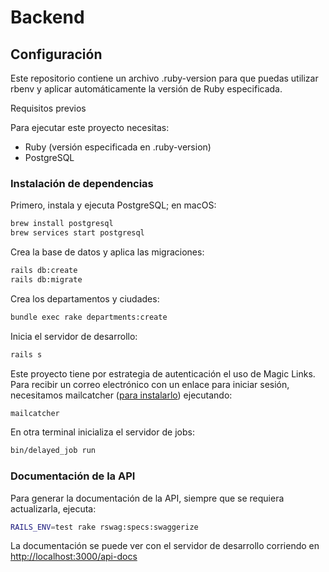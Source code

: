 # Backend

## Configuración

Este repositorio contiene un archivo .ruby-version para que puedas utilizar rbenv y aplicar automáticamente la versión de Ruby especificada.

Requisitos previos

Para ejecutar este proyecto necesitas:

- Ruby (versión especificada en .ruby-version)
- PostgreSQL

### Instalación de dependencias

Primero, instala y ejecuta PostgreSQL; en macOS:

```bash
brew install postgresql
brew services start postgresql
```

Crea la base de datos y aplica las migraciones:

```bash
rails db:create
rails db:migrate
```

Crea los departamentos y ciudades:

```bash
bundle exec rake departments:create
```

Inicia el servidor de desarrollo:

```bash
rails s
```

Este proyecto tiene por estrategia de autenticación el uso de Magic Links. Para recibir un correo electrónico con un enlace para iniciar sesión, necesitamos mailcatcher ([para instalarlo](https://mailcatcher.me/)) ejecutando:

```bash
mailcatcher
```

En otra terminal inicializa el servidor de jobs:

```bash
bin/delayed_job run
```

### Documentación de la API

Para generar la documentación de la API, siempre que se requiera actualizarla, ejecuta:

```bash
RAILS_ENV=test rake rswag:specs:swaggerize
```

La documentación se puede ver con el servidor de desarrollo corriendo en [http://localhost:3000/api-docs](http://localhost:3000/api-docs)
